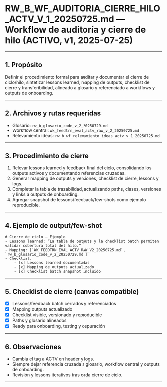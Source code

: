 # RW_B_WF_AUDITORIA_CIERRE_HILO_ACTV_V_1_20250725.md — Workflow de auditoría y cierre de hilo (ACTIVO, v1, 2025-07-25)

---

## 1. Propósito
Definir el procedimiento formal para auditar y documentar el cierre de ciclo/hilo, sintetizar lessons learned, mapping de outputs, checklist de cierre y transferibilidad, alineado a glosario y referenciado a workflows y outputs de onboarding.

---

## 2. Archivos y rutas requeridas
- Glosario: `rw_b_glosario_code_v_2_20250729.md`
- Workflow central: `wk_feedtrn_eval_actv_raw_v_2_20250725.md`
- Relevamiento ideas: `rw_b_wf_relevamiento_ideas_actv_v_1_20250725.md`

---

## 3. Procedimiento de cierre
1. Relevar lessons learned y feedback final del ciclo, consolidando los outputs activos y documentando referencias cruzadas.
2. Generar mapping de outputs y versiones, checklist de cierre, lessons y logs.
3. Completar la tabla de trazabilidad, actualizando paths, clases, versiones y links a outputs de onboarding.
4. Agregar snapshot de lessons/feedback/few-shots como ejemplo reproducible.

---

## 4. Ejemplo de output/few-shot
```
# Cierre de ciclo — Ejemplo
- Lessons learned: “La tabla de outputs y la checklist batch permiten validar cobertura total del hilo.”
- Mapping: [`WK_FEEDTRN_EVAL_ACTV_RAW_V2_20250725.md`, `rw_b_glosario_code_v_2_20250729.md`]
- Checklist:
    - [x] Lessons learned documentadas
    - [x] Mapping de outputs actualizado
    - [x] Checklist batch snapshot incluido
```

---

## 5. Checklist de cierre (canvas compatible)
- [x] Lessons/feedback batch cerrados y referenciados
- [x] Mapping outputs actualizado
- [x] Checklist visible, versionado y reproducible
- [x] Paths y glosario alineados
- [x] Ready para onboarding, testing y depuración

---

## 6. Observaciones
- Cambia el tag a ACTV en header y logs.
- Siempre dejar referencia cruzada a glosario, workflow central y outputs de onboarding.
- Revisión y lessons iterativos tras cada cierre de ciclo.

---

